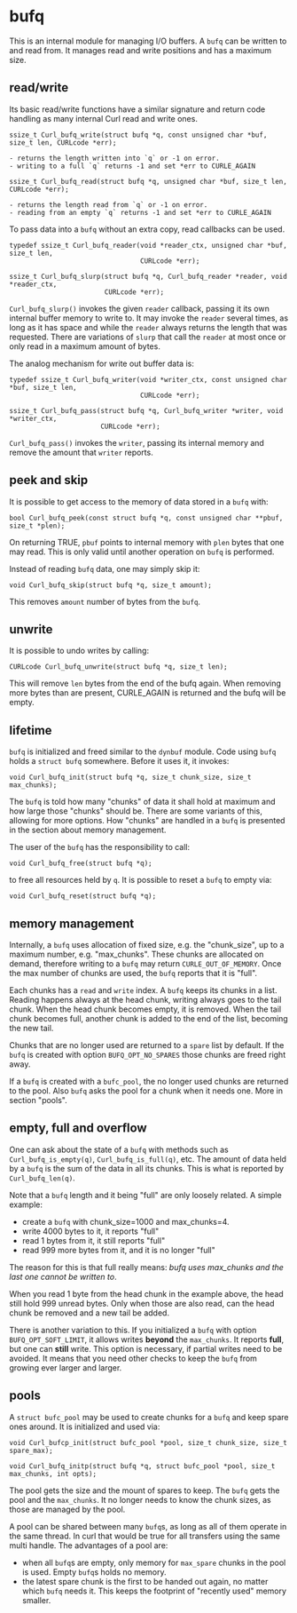 <!--
Copyright (C) Daniel Stenberg, <daniel@haxx.se>, et al.

SPDX-License-Identifier: curl
-->

# bufq

This is an internal module for managing I/O buffers. A `bufq` can be written
to and read from. It manages read and write positions and has a maximum size.

## read/write

Its basic read/write functions have a similar signature and return code handling
as many internal Curl read and write ones.


```
ssize_t Curl_bufq_write(struct bufq *q, const unsigned char *buf, size_t len, CURLcode *err);

- returns the length written into `q` or -1 on error.
- writing to a full `q` returns -1 and set *err to CURLE_AGAIN

ssize_t Curl_bufq_read(struct bufq *q, unsigned char *buf, size_t len, CURLcode *err);

- returns the length read from `q` or -1 on error.
- reading from an empty `q` returns -1 and set *err to CURLE_AGAIN

```

To pass data into a `bufq` without an extra copy, read callbacks can be used.

```
typedef ssize_t Curl_bufq_reader(void *reader_ctx, unsigned char *buf, size_t len,
                                 CURLcode *err);

ssize_t Curl_bufq_slurp(struct bufq *q, Curl_bufq_reader *reader, void *reader_ctx,
                        CURLcode *err);
```

`Curl_bufq_slurp()` invokes the given `reader` callback, passing it its own
internal buffer memory to write to. It may invoke the `reader` several times,
as long as it has space and while the `reader` always returns the length that
was requested. There are variations of `slurp` that call the `reader` at most
once or only read in a maximum amount of bytes.

The analog mechanism for write out buffer data is:

```
typedef ssize_t Curl_bufq_writer(void *writer_ctx, const unsigned char *buf, size_t len,
                                 CURLcode *err);

ssize_t Curl_bufq_pass(struct bufq *q, Curl_bufq_writer *writer, void *writer_ctx,
                       CURLcode *err);
```

`Curl_bufq_pass()` invokes the `writer`, passing its internal memory and
remove the amount that `writer` reports.

## peek and skip

It is possible to get access to the memory of data stored in a `bufq` with:

```
bool Curl_bufq_peek(const struct bufq *q, const unsigned char **pbuf, size_t *plen);
```

On returning TRUE, `pbuf` points to internal memory with `plen` bytes that one
may read. This is only valid until another operation on `bufq` is performed.

Instead of reading `bufq` data, one may simply skip it:

```
void Curl_bufq_skip(struct bufq *q, size_t amount);
```

This removes `amount` number of bytes from the `bufq`.

## unwrite

It is possible to undo writes by calling:

```
CURLcode Curl_bufq_unwrite(struct bufq *q, size_t len);
```

This will remove `len` bytes from the end of the bufq again. When removing
more bytes than are present, CURLE_AGAIN is returned and the bufq will be
empty.

## lifetime

`bufq` is initialized and freed similar to the `dynbuf` module. Code using
`bufq` holds a `struct bufq` somewhere. Before it uses it, it invokes:

```
void Curl_bufq_init(struct bufq *q, size_t chunk_size, size_t max_chunks);
```

The `bufq` is told how many "chunks" of data it shall hold at maximum and how
large those "chunks" should be. There are some variants of this, allowing for
more options. How "chunks" are handled in a `bufq` is presented in the section
about memory management.

The user of the `bufq` has the responsibility to call:

```
void Curl_bufq_free(struct bufq *q);
```
to free all resources held by `q`. It is possible to reset a `bufq` to empty via:

```
void Curl_bufq_reset(struct bufq *q);
```

## memory management

Internally, a `bufq` uses allocation of fixed size, e.g. the "chunk_size", up
to a maximum number, e.g. "max_chunks". These chunks are allocated on demand,
therefore writing to a `bufq` may return `CURLE_OUT_OF_MEMORY`. Once the max
number of chunks are used, the `bufq` reports that it is "full".

Each chunks has a `read` and `write` index. A `bufq` keeps its chunks in a
list. Reading happens always at the head chunk, writing always goes to the
tail chunk. When the head chunk becomes empty, it is removed. When the tail
chunk becomes full, another chunk is added to the end of the list, becoming
the new tail.

Chunks that are no longer used are returned to a `spare` list by default. If
the `bufq` is created with option `BUFQ_OPT_NO_SPARES` those chunks are freed
right away.

If a `bufq` is created with a `bufc_pool`, the no longer used chunks are
returned to the pool. Also `bufq` asks the pool for a chunk when it needs one.
More in section "pools".

## empty, full and overflow

One can ask about the state of a `bufq` with methods such as
`Curl_bufq_is_empty(q)`, `Curl_bufq_is_full(q)`, etc. The amount of data held
by a `bufq` is the sum of the data in all its chunks. This is what is reported
by `Curl_bufq_len(q)`.

Note that a `bufq` length and it being "full" are only loosely related. A
simple example:

* create a `bufq` with chunk_size=1000 and max_chunks=4.
* write 4000 bytes to it, it reports "full"
* read 1 bytes from it, it still reports "full"
* read 999 more bytes from it, and it is no longer "full"

The reason for this is that full really means: *bufq uses max_chunks and the
last one cannot be written to*.

When you read 1 byte from the head chunk in the example above, the head still
hold 999 unread bytes. Only when those are also read, can the head chunk be
removed and a new tail be added.

There is another variation to this. If you initialized a `bufq` with option
`BUFQ_OPT_SOFT_LIMIT`, it allows writes **beyond** the `max_chunks`. It
reports **full**, but one can **still** write. This option is necessary, if
partial writes need to be avoided. It means that you need other checks to keep
the `bufq` from growing ever larger and larger.


## pools

A `struct bufc_pool` may be used to create chunks for a `bufq` and keep spare
ones around. It is initialized and used via:

```
void Curl_bufcp_init(struct bufc_pool *pool, size_t chunk_size, size_t spare_max);

void Curl_bufq_initp(struct bufq *q, struct bufc_pool *pool, size_t max_chunks, int opts);
```

The pool gets the size and the mount of spares to keep. The `bufq` gets the
pool and the `max_chunks`. It no longer needs to know the chunk sizes, as
those are managed by the pool.

A pool can be shared between many `bufq`s, as long as all of them operate in
the same thread. In curl that would be true for all transfers using the same
multi handle. The advantages of a pool are:

* when all `bufq`s are empty, only memory for `max_spare` chunks in the pool
  is used. Empty `bufq`s holds no memory.
* the latest spare chunk is the first to be handed out again, no matter which
  `bufq` needs it. This keeps the footprint of "recently used" memory smaller.
